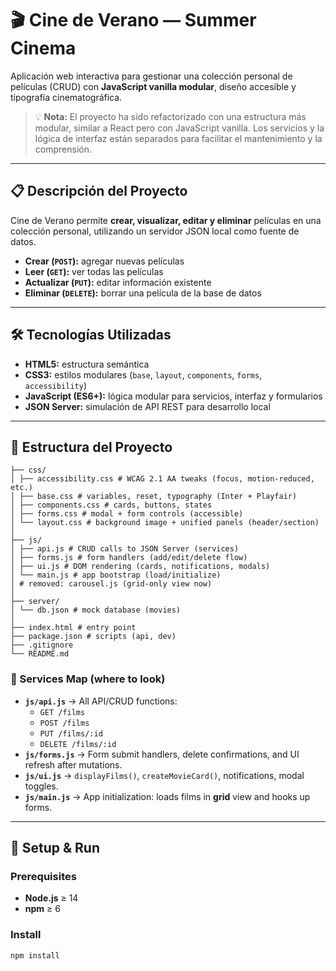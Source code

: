 # 🎬 Cine de Verano — Summer Cinema

Aplicación web interactiva para gestionar una colección personal de películas (CRUD) con **JavaScript vanilla modular**, diseño accesible y tipografía cinematográfica.

> 💡 **Nota:**
> El proyecto ha sido refactorizado con una estructura más modular, similar a React pero con JavaScript vanilla.
> Los servicios y la lógica de interfaz están separados para facilitar el mantenimiento y la comprensión.

---

## 📋 Descripción del Proyecto

Cine de Verano permite **crear, visualizar, editar y eliminar** películas en una colección personal, utilizando un servidor JSON local como fuente de datos.

* **Crear (`POST`):** agregar nuevas películas
* **Leer (`GET`):** ver todas las películas
* **Actualizar (`PUT`):** editar información existente
* **Eliminar (`DELETE`):** borrar una película de la base de datos

---

## 🛠️ Tecnologías Utilizadas

* **HTML5:** estructura semántica
* **CSS3:** estilos modulares (`base`, `layout`, `components`, `forms`, `accessibility`)
* **JavaScript (ES6+):** lógica modular para servicios, interfaz y formularios
* **JSON Server:** simulación de API REST para desarrollo local

---

## 📁 Estructura del Proyecto
````summer-cinema-sof/
├── css/
│ ├── accessibility.css # WCAG 2.1 AA tweaks (focus, motion-reduced, etc.)
│ ├── base.css # variables, reset, typography (Inter + Playfair)
│ ├── components.css # cards, buttons, states
│ ├── forms.css # modal + form controls (accessible)
│ └── layout.css # background image + unified panels (header/section)
│
├── js/
│ ├── api.js # CRUD calls to JSON Server (services)
│ ├── forms.js # form handlers (add/edit/delete flow)
│ ├── ui.js # DOM rendering (cards, notifications, modals)
│ └── main.js # app bootstrap (load/initialize)
│ # removed: carousel.js (grid-only view now)
│
├── server/
│ └── db.json # mock database (movies)
│
├── index.html # entry point
├── package.json # scripts (api, dev)
├── .gitignore
└── README.md
````

### 🧭 Services Map (where to look)
- **`js/api.js`** → All API/CRUD functions:  
  - `GET /films`  
  - `POST /films`  
  - `PUT /films/:id`  
  - `DELETE /films/:id`
- **`js/forms.js`** → Form submit handlers, delete confirmations, and UI refresh after mutations.
- **`js/ui.js`** → `displayFilms()`, `createMovieCard()`, notifications, modal toggles.
- **`js/main.js`** → App initialization: loads films in **grid** view and hooks up forms.
---

## 🚀 Setup & Run

### Prerequisites
- **Node.js** ≥ 14
- **npm** ≥ 6

### Install
```bash
npm install

